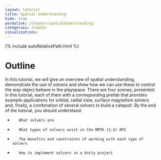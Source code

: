 ```yaml
---
layout: tutorial
title: Spatial Understanding
hide: true
permalink: /chapter/spatialUnderstanding/
categories: chapter
visualizations:
---
```


{% include autoRelativePath.html %}

# Outline

In this tutorial, we will give an overview of spatial understanding, demonstrate the use of solvers and show how we can use these to control the way object behave in the playspace. There are four scenes, presented in this tutorial, each of them with a corresponding prefab that provides example applications for orbital, radial view, surface magnetism solvers and, finally, a combination of several solvers to build a catapult.
By the end of the tutorial, you should understand:
-        What solvers are
-        What types of solvers exist in the MRTK (2.3) API
-        The benefits and constraints of working with each type of solvers
-        How to implement solcers in a Unity project

